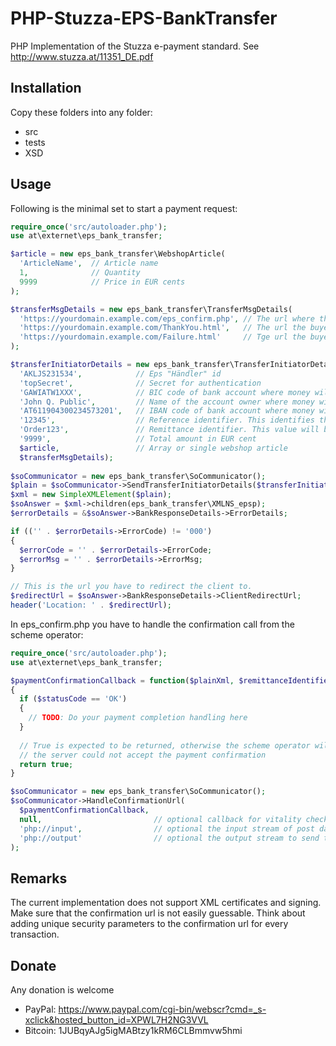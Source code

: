PHP-Stuzza-EPS-BankTransfer
===========================

PHP Implementation of the Stuzza e-payment standard. See http://www.stuzza.at/11351_DE.pdf

Installation
------------
Copy these folders into any folder:
* src
* tests
* XSD

Usage
-----

Following is the minimal set to start a payment request:

```php
require_once('src/autoloader.php');
use at\externet\eps_bank_transfer;

$article = new eps_bank_transfer\WebshopArticle(
  'ArticleName',  // Article name
  1,              // Quantity
  9999            // Price in EUR cents
);

$transferMsgDetails = new eps_bank_transfer\TransferMsgDetails(
  'https://yourdomain.example.com/eps_confirm.php', // The url where the EPS scheme operator will call on payment
  'https://yourdomain.example.com/ThankYou.html',   // The url the buyer will be redirected on succesful payment
  'https://yourdomain.example.com/Failure.html'     // Tge url the buyer will be redirected on cancel or failure
);

$transferInitiatorDetails = new eps_bank_transfer\TransferInitiatorDetails(
  'AKLJS231534',            // Eps "Händler" id
  'topSecret',              // Secret for authentication
  'GAWIATW1XXX',            // BIC code of bank account where money will be sent to
  'John Q. Public',         // Name of the account owner where money will be sent to
  'AT611904300234573201',   // IBAN code of bank account where money will be sent to
  '12345',                  // Reference identifier. This identifies the payment message
  'Order123',               // Remittance identifier. This value will be returned on payment confirmation
  '9999',                   // Total amount in EUR cent
  $article,                 // Array or single webshop article
  $transferMsgDetails);
  
$soCommunicator = new eps_bank_transfer\SoCommunicator();
$plain = $soCommunicator->SendTransferInitiatorDetails($transferInitiatorDetails);
$xml = new SimpleXMLElement($plain);
$soAnswer = $xml->children(eps_bank_transfer\XMLNS_epsp);
$errorDetails = &$soAnswer->BankResponseDetails->ErrorDetails;

if (('' . $errorDetails->ErrorCode) != '000')
{
  $errorCode = '' . $errorDetails->ErrorCode;
  $errorMsg = '' . $errorDetails->ErrorMsg;
}

// This is the url you have to redirect the client to.
$redirectUrl = $soAnswer->BankResponseDetails->ClientRedirectUrl;
header('Location: ' . $redirectUrl);
```

In eps_confirm.php you have to handle the confirmation call from the scheme operator:

```php
require_once('src/autoloader.php');
use at\externet\eps_bank_transfer;

$paymentConfirmationCallback = function($plainXml, $remittanceIdentifier, $statusCode)
{
  if ($statusCode == 'OK')
  {
    // TODO: Do your payment completion handling here
  }
  
  // True is expected to be returned, otherwise the scheme operator will be informed that
  // the server could not accept the payment confirmation
  return true; 
}

$soCommunicator = new eps_bank_transfer\SoCommunicator();
$soCommunicator->HandleConfirmationUrl(
  $paymentConfirmationCallback,
  null,                         // optional callback for vitality check
  'php://input',                // optional the input stream of post data received by the server
  'php://output'                // optional the output stream to send to the scheme operator
);
```

Remarks
-------

The current implementation does not support XML certificates and signing. Make sure that the
confirmation url is not easily guessable. Think about adding unique security parameters to the
confirmation url for every transaction.

Donate
------

Any donation is welcome

* PayPal: https://www.paypal.com/cgi-bin/webscr?cmd=_s-xclick&hosted_button_id=XPWL7H2NG3VVL
* Bitcoin: 1JUBqyAJg5igMABtzy1kRM6CLBmmvw5hmi
